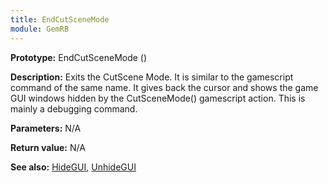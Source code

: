 ```yaml
---
title: EndCutSceneMode
module: GemRB
---
```


**Prototype:** EndCutSceneMode ()

**Description:** Exits the CutScene Mode. It is similar to the gamescript 
command of the same name. It gives back the cursor and shows the game GUI 
windows hidden by the CutSceneMode() gamescript action. 
This is mainly a debugging command.

**Parameters:** N/A

**Return value:** N/A

**See also:** [HideGUI](HideGUI.md), [UnhideGUI](UnhideGUI.md)

